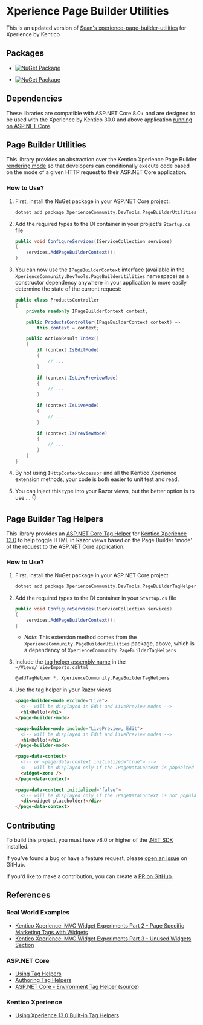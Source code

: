 # Xperience Page Builder Utilities
This is an updated version of [Sean's xperience-page-builder-utilities](https://github.com/wiredviews/xperience-page-builder-utilities) for Xperience by Kentico

## Packages

- [![NuGet Package](https://img.shields.io/nuget/v/XperienceCommunity.PageBuilderUtilities.svg)](https://www.nuget.org/packages/XperienceCommunity.DevTools.PageBuilderUtilities)

- [![NuGet Package](https://img.shields.io/nuget/v/XperienceCommunity.PageBuilderTagHelpers.svg)](https://www.nuget.org/packages/XperienceCommunity.DevTools.PageBuilderTagHelpers)


## Dependencies

These libraries are compatible with ASP.NET Core 8.0+ and are designed to be used with the Xperience by Kentico 30.0 and above application [running on ASP.NET Core](https://docs.xperience.io/x/BQ2RBg).

## Page Builder Utilities

This library provides an abstraction over the Kentico Xperience Page Builder [rendering mode](https://docs.xperience.io/x/QA2RBg#Creatingpageswitheditableareas-Checkingforrenderingcontext) so that developers can conditionally execute code based on the mode of a given HTTP request to their ASP.NET Core application.

### How to Use?

1. First, install the NuGet package in your ASP.NET Core project:

   ```bash
   dotnet add package XperienceCommunity.DevTools.PageBuilderUtilities
   ```

1. Add the required types to the DI container in your project's `Startup.cs` file

   ```csharp
   public void ConfigureServices(IServiceCollection services)
   {
       services.AddPageBuilderContext();
   }
   ```

1. You can now use the `IPageBuilderContext` interface (available in the `XperienceCommunity.DevTools.PageBuilderUtilities` namespace) as a constructor dependency anywhere in your application to more easily determine the state of the current request:

   ```csharp
   public class ProductsController
   {
       private readonly IPageBuilderContext context;

       public ProductsController(IPageBuilderContext context) =>
           this.context = context;

       public ActionResult Index()
       {
           if (context.IsEditMode)
           {
               // ...
           }

           if (context.IsLivePreviewMode)
           {
               // ...
           }

           if (context.IsLiveMode)
           {
               // ...
           }

           if (context.IsPreviewMode)
           {
               // ...
           }
       }
   }
   ```

1. By not using `IHttpContextAccessor` and all the Kentico Xperience extension methods, your code is both easier to unit test and read.

1. You can inject this type into your Razor views, but the better option is to use ... 👇

## Page Builder Tag Helpers

This library provides an [ASP.NET Core Tag Helper](https://docs.microsoft.com/en-US/aspnet/core/mvc/views/tag-helpers/intro?view=aspnetcore-3.1) for [Kentico Xperience 13.0](https://docs.xperience.io/x/bYHaBg)
to help toggle HTML in Razor views based on the Page Builder 'mode' of the request to the ASP.NET Core application.

### How to Use?

1. First, install the NuGet package in your ASP.NET Core project

   ```bash
   dotnet add package XperienceCommunity.DevTools.PageBuilderTagHelpers
   ```

1. Add the required types to the DI container in your `Startup.cs` file

   ```csharp
   public void ConfigureServices(IServiceCollection services)
   {
       services.AddPageBuilderContext();
   }
   ```

   - _Note_: This extension method comes from the `XperienceCommunity.PageBuilderUtilities` package, above, which is a dependency of `XperienceCommunity.PageBuilderTagHelpers`

1. Include the [tag helper assembly name](https://docs.microsoft.com/en-US/aspnet/core/mvc/views/tag-helpers/intro?view=aspnetcore-5.0#addtaghelper-makes-tag-helpers-available) in the `~/Views/_ViewImports.cshtml`

   ```html
   @addTagHelper *, XperienceCommunity.PageBuilderTagHelpers
   ```

1. Use the tag helper in your Razor views

   ```html
   <page-builder-mode exclude="Live">
     <!-- will be displayed in Edit and LivePreview modes -->
     <h1>Hello!</h1>
   </page-builder-mode>

   <page-builder-mode include="LivePreview, Edit">
     <!-- will be displayed in Edit and LivePreview modes -->
     <h1>Hello!</h1>
   </page-builder-mode>

   <page-data-context>
     <!-- or <page-data-context initialized="true"> -->
     <!-- will be displayed only if the IPageDataContext is popualted -->
     <widget-zone />
   </page-data-context>

   <page-data-context initialized="false">
     <!-- will be displayed only if the IPageDataContext is not populated -->
     <div>widget placeholder!</div>
   </page-data-context>
   ```

## Contributing

To build this project, you must have v8.0 or higher
of the [.NET SDK](https://dotnet.microsoft.com/en-us/download/dotnet/8.0) installed.

If you've found a bug or have a feature request, please [open an issue](https://github.com/KenticoDevTrev/xperience-page-builder-utilities/issues/new) on GitHub.

If you'd like to make a contribution, you can create a [PR on GitHub](https://github.com/KenticoDevTrev/xperience-page-builder-utilities/compare).

## References

### Real World Examples

- [Kentico Xperience: MVC Widget Experiments Part 2 - Page Specific Marketing Tags with Widgets](https://dev.to/seangwright/kentico-xperience-mvc-widget-experiments-part-2-page-specific-marketing-tags-with-widgets-1j69)
- [Kentico Xperience: MVC Widget Experiments Part 3 - Unused Widgets Section](https://dev.to/seangwright/kentico-xperience-mvc-widget-experiments-part-3-unused-widgets-section-323j)

### ASP.NET Core

- [Using Tag Helpers](https://docs.microsoft.com/en-US/aspnet/core/mvc/views/tag-helpers/intro?view=aspnetcore-8.0)
- [Authoring Tag Helpers](https://docs.microsoft.com/en-us/aspnet/core/mvc/views/tag-helpers/authoring?view=aspnetcore-8.0)
- [ASP.NET Core - Environment Tag Helper (source)](https://github.com/dotnet/aspnetcore/blob/v5.0.1/src/Mvc/Mvc.TagHelpers/src/EnvironmentTagHelper.cs)

### Kentico Xperience

- [Using Xperience 13.0 Built-in Tag Helpers](https://docs.xperience.io/x/bYHaBg)
